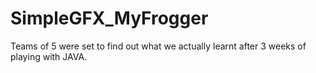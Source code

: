 # SimpleGFX_MyFrogger
Teams of 5 were set to find out what we actually learnt after 3 weeks of playing with JAVA.
